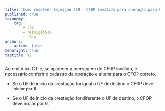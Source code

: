 ```yaml
---
title: 'Como resolver Rejeição 519 - CFOP inválido para operação para CT-e?'
published: true
taxonomy:
    tag:
        - cte
        - rejeição519
        - cfop
anchors:
    active: false
menuright: true
tagtitle: h2
---
```


Ao emitir um CT-e, se aparecer a mensagem de CFOP inválido, é necessário conferir o cadastro da operação e alterar para o CFOP correto.

* Se o UF de inicio da prestação for igual o UF de destino o CFOP deve iniciar por 5.

* Se o UF de inicio da prestação for diferente o UF de destino, o CFOP deve iniciar por 6.
